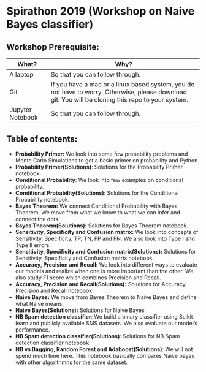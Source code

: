 # Spirathon 2019 (Workshop on Naive Bayes classifier)

## Workshop Prerequisite:
| **What?**        | **Why?**                                                                                                                                           |
| ---------------- | -------------------------------------------------------------------------------------------------------------------------------------------------- |
| A laptop         | So that you can follow through.                                                                                                                    |
| Git              | If you have a mac or a linux based system, you do not have to worry. Otherwise, please download git. You will be cloning this repo to your system. |
| Jupyter Notebook | So that you can follow through.                                                                                                                    |

## Table of contents:
- **Probability Primer:** We look into some few probability problems and Monte Carlo Simulations to get a basic primer on probability and Python.
- **Probability Primer(Solutions)**: Solutions for the Probability Primer notebook.
- **Conditional Probability**: We look into few examples on conditional probability.
- **Conditional Probability(Solutions)**: Solutions for the Conditional Probability notebook.
- **Bayes Theorem:** We connect Conditional Probability with Bayes Theorem.  We move from what we know to what we can infer and connect the dots.
- **Bayes Theorem(Solutions):** Solutions for Bayes Theorem notebook.
- **Sensitivity, Specificity and Confusion matrix:** We look into concepts of Sensitivity, Specificity, TP, TN, FP and FN. We also look into Type I and Type II errors.
- **Sensitivity, Specificity and Confusion matrix(Solutions):** Solutions for Sensitivity, Specificity and Confusion matrix notebook.
- **Accuracy, Precision and Recall:** We look into different ways to evaluate our models and realize when one is more important than the other. We also study F1 score which combines Precision and Recall.
- **Accuracy, Precision and Recall(Solutions):** Solutions for Accuracy, Precision and Recall notebook.
- **Naive Bayes:** We move from Bayes Theorem to Naive Bayes and define what Naive means.
- **Naive Bayes(Solutions):** Solutions for Naive Bayes
- **NB Spam detection classifier**: We build a binary classifier using Scikit learn and publicly available SMS datasets. We also evaluate our model’s performance.
- **NB Spam detection classifier(Solutions)**: Solutions for NB Spam detection classifier notebook. 
- **NB vs Bagging, Random Forest and Adaboost(Solutions)**: We will not spend much time here. This notebook basically compares Naive bayes with other algorithmns for the same dataset. 

